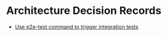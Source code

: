 # Architecture Decision Records

- [Use e2e-test command to trigger integration tests](0001-use-command-for-e2e-tests.md)